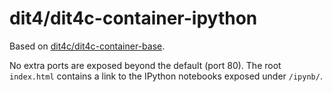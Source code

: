 # dit4/dit4c-container-ipython

Based on [dit4c/dit4c-container-base](https://github.com/dit4c/dockerfile-dit4c-container-base).

No extra ports are exposed beyond the default (port 80).
The root `index.html` contains a link to the IPython notebooks exposed under `/ipynb/`.

